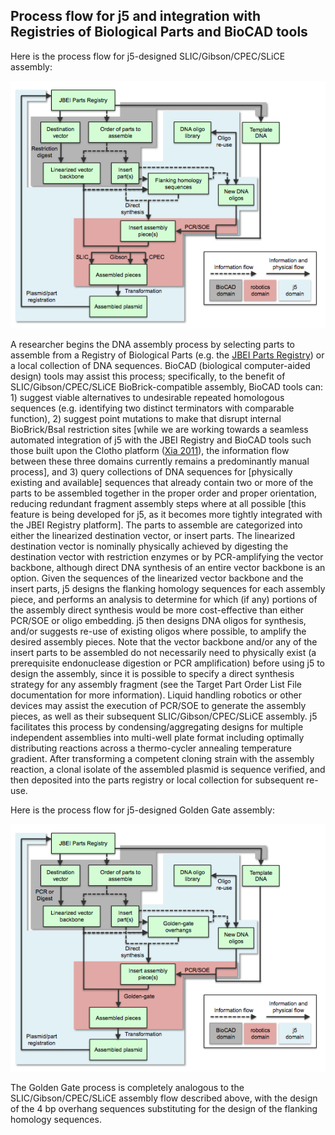 ## Process flow for j5 and integration with Registries of Biological Parts and BioCAD tools

Here is the process flow for j5-designed SLIC/Gibson/CPEC/SLiCE assembly:

![Process Flow for j5 1](../../images/pastedImage11.png)

A researcher begins the DNA assembly process by selecting parts to assemble from a Registry of Biological Parts (e.g. the [JBEI Parts Registry](https://public-registry.jbei.org/)) or a local collection of DNA sequences. BioCAD (biological computer-aided design) tools may assist this process; specifically, to the benefit of SLIC/Gibson/CPEC/SLiCE BioBrick-compatible assembly, BioCAD tools can: 1) suggest viable alternatives to undesirable repeated homologous sequences (e.g. identifying two distinct terminators with comparable function), 2) suggest point mutations to make that disrupt internal BioBrick/BsaI restriction sites [while we are working towards a seamless automated integration of j5 with the JBEI Registry and BioCAD tools such those built upon the Clotho platform ([Xia 2011](http://www.ncbi.nlm.nih.gov/pubmed/21601675)), the information flow between these three domains currently remains a predominantly manual process], and 3) query collections of DNA sequences for [physically existing and available] sequences that already contain two or more of the parts to be assembled together in the proper order and proper orientation, reducing redundant fragment assembly steps where at all possible [this feature is being developed for j5, as it becomes more tightly integrated with the JBEI Registry platform]. The parts to assemble are categorized into either the linearized destination vector, or insert parts. The linearized destination vector is nominally physically achieved by digesting the destination vector with restriction enzymes or by PCR-amplifying the vector backbone, although direct DNA synthesis of an entire vector backbone is an option. Given the sequences of the linearized vector backbone and the insert parts, j5 designs the flanking homology sequences for each assembly piece, and performs an analysis to determine for which (if any) portions of the assembly direct synthesis would be more cost-effective than either PCR/SOE or oligo embedding. j5 then designs DNA oligos for synthesis, and/or suggests re-use of existing oligos where possible, to amplify the desired assembly pieces. Note that the vector backbone and/or any of the insert parts to be assembled do not necessarily need to physically exist (a prerequisite endonuclease digestion or PCR amplification) before using j5 to design the assembly, since it is possible to specify a direct synthesis strategy for any assembly fragment (see the Target Part Order List File documentation for more information). Liquid handling robotics or other devices may assist the execution of PCR/SOE to generate the assembly pieces, as well as their subsequent SLIC/Gibson/CPEC/SLiCE assembly. j5 facilitates this process by condensing/aggregating designs for multiple independent assemblies into multi-well plate format including optimally distributing reactions across a thermo-cycler annealing temperature gradient. After transforming a competent cloning strain with the assembly reaction, a clonal isolate of the assembled plasmid is sequence verified, and then deposited into the parts registry or local collection for subsequent re-use.

Here is the process flow for j5-designed Golden Gate assembly:

![Process Flow for j5 1](../../images/pastedImage12.png)

The Golden Gate process is completely analogous to the SLIC/Gibson/CPEC/SLiCE assembly flow described above, with the design of the 4 bp overhang sequences substituting for the design of the flanking homology sequences.
